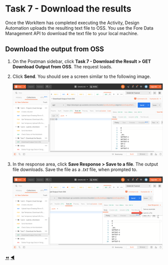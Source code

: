 # Task 7 - Download the results

Once the WorkItem has completed executing the Activity, Design Automation uploads the resulting text file to OSS. You use the Fore Data Management API to download the text file to your local machine.


## Download the output from OSS

1. On the Postman sidebar, click **Task 7 - Download the Result > GET Download Output from OSS**. The request loads.

2. Click **Send**. You should see a screen similar to the following image.

    ![Download Result](../images/task7-download_step_1.png "Download Result")

3. In the response area, click **Save Response > Save to a file**. The output file downloads. Save the file as a *.txt* file, when prompted to.

    ![Download Result](../images/task7-download_step_2.png "Download Result")

[:rewind:](../readme.md "readme.md") [:arrow_backward:](task-6.md "Previous task")